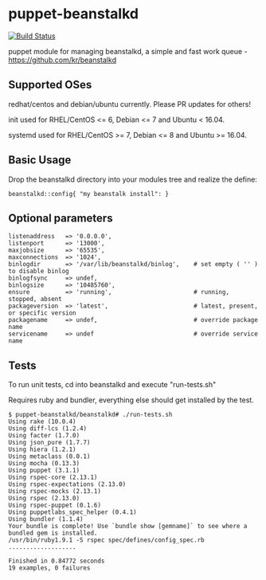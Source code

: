 puppet-beanstalkd
=================
[![Build Status](https://travis-ci.org/keen99/puppet-beanstalkd.png?branch=master)](https://travis-ci.org/keen99/puppet-beanstalkd)

puppet module for managing beanstalkd, a simple and fast work queue - https://github.com/kr/beanstalkd

## Supported OSes

redhat/centos and debian/ubuntu currently. Please PR updates for others!

init used for RHEL/CentOS <= 6, Debian <= 7 and Ubuntu < 16.04.

systemd used for RHEL/CentOS >= 7, Debian <= 8 and Ubuntu >= 16.04.

## Basic Usage

Drop the beanstalkd directory into your modules tree and realize the define:

    beanstalkd::config{ "my beanstalk install": }

## Optional parameters
    
    listenaddress   => '0.0.0.0',
    listenport      => '13000',
    maxjobsize      => '65535',
    maxconnections  => '1024',
    binlogdir       => '/var/lib/beanstalkd/binlog',    # set empty ( '' ) to disable binlog
    binlogfsync     => undef,
    binlogsize      => '10485760',
    ensure          => 'running',                       # running, stopped, absent
    packageversion  => 'latest',                        # latest, present, or specific version
    packagename     => undef,                           # override package name
    servicename     => undef                            # override service name

## Tests

To run unit tests, cd into beanstalkd and execute "run-tests.sh"

Requires ruby and bundler, everything else should get installed by the test.

```
$ puppet-beanstalkd/beanstalkd# ./run-tests.sh
Using rake (10.0.4) 
Using diff-lcs (1.2.4) 
Using facter (1.7.0) 
Using json_pure (1.7.7) 
Using hiera (1.2.1) 
Using metaclass (0.0.1) 
Using mocha (0.13.3) 
Using puppet (3.1.1) 
Using rspec-core (2.13.1) 
Using rspec-expectations (2.13.0) 
Using rspec-mocks (2.13.1) 
Using rspec (2.13.0) 
Using rspec-puppet (0.1.6) 
Using puppetlabs_spec_helper (0.4.1) 
Using bundler (1.1.4) 
Your bundle is complete! Use `bundle show [gemname]` to see where a bundled gem is installed.
/usr/bin/ruby1.9.1 -S rspec spec/defines/config_spec.rb
...................

Finished in 0.84772 seconds
19 examples, 0 failures
```
